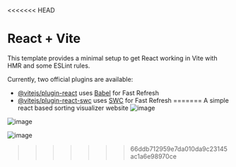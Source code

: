 <<<<<<< HEAD
# React + Vite

This template provides a minimal setup to get React working in Vite with HMR and some ESLint rules.

Currently, two official plugins are available:

- [@vitejs/plugin-react](https://github.com/vitejs/vite-plugin-react/blob/main/packages/plugin-react/README.md) uses [Babel](https://babeljs.io/) for Fast Refresh
- [@vitejs/plugin-react-swc](https://github.com/vitejs/vite-plugin-react-swc) uses [SWC](https://swc.rs/) for Fast Refresh
=======
A simple react based sorting visualizer website
![image](https://github.com/user-attachments/assets/a2d28991-ac3c-4d66-8097-a5fddc0b297d)

![image](https://github.com/user-attachments/assets/7e7a99ca-5194-4eeb-93a6-8f826145702e)

![image](https://github.com/user-attachments/assets/180abf86-505e-4da9-b1a2-f6f73764e5b8)
>>>>>>> 66ddb712959e7da010da9c23145ac1a6e98970ce
